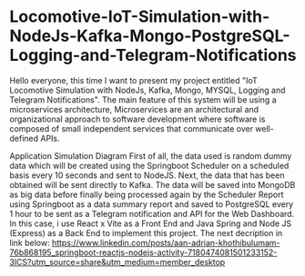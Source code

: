 # Locomotive-IoT-Simulation-with-NodeJs-Kafka-Mongo-PostgreSQL-Logging-and-Telegram-Notifications

Hello everyone, this time I want to present my project entitled "IoT Locomotive Simulation with NodeJs, Kafka, Mongo, MYSQL, Logging and Telegram Notifications". The main feature of this system will be using a microservices architecture, Microservices are an architectural and organizational approach to software development where software is composed of small independent services that communicate over well-defined APIs.

Application Simulation Diagram
 First of all, the data used is random dummy data which will be created using the Springboot Scheduler on a scheduled basis every 10 seconds and sent to NodeJS. Next, the data that has been obtained will be sent directly to Kafka. The data will be saved into MongoDB as big data before finally being processed again by the Scheduler Report using Springboot as a data summary report and saved to PostgreSQL every 1 hour to be sent as a Telegram notification and API for the Web Dashboard.
 In this case, i use React x Vite as a Front End and Java Spring and Node JS (Express) as a Back End to implement this project. The next decription in link below: https://www.linkedin.com/posts/aan-adrian-khothibulumam-76b868195_springboot-reactjs-nodejs-activity-7180474081501233152-3lCS?utm_source=share&utm_medium=member_desktop
